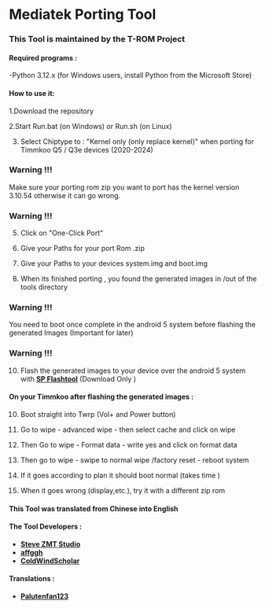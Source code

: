 # Mediatek Porting Tool 

### This Tool is maintained by the T-ROM Project

#### Required programs :

-Python 3.12.x (for Windows users, install Python from the Microsoft Store)

#### How to use it:

1.Download the repository

2.Start Run.bat (on Windows) or Run.sh (on Linux)

3. Select Chiptype to : "Kernel only (only replace kernel)" when porting for Timmkoo Q5 / Q3e devices (2020-2024)

### Warning !!!
Make sure your porting rom zip you want to port has the kernel version 3.10.54 otherwise it can go wrong.
### Warning !!!

5. Click on "One-Click Port"

6. Give your Paths for your port Rom .zip

7. Give your Paths to your devices system.img and boot.img

8. When its finished porting , you found the generated images in /out of the tools directory

### Warning !!!
You need to boot once complete in the android 5 system before flashing the generated Images (Important for later)
### Warning !!!

10. Flash the generated images to your device over the android 5 system with **[SP Flashtool](https://spflashtools.com/windows/sp-flash-tool-v5-1924)** (Download Only )

#### On your Timmkoo after flashing the generated images :
 
10. Boot straight into Twrp (Vol+ and Power button)

11. Go to wipe - advanced wipe - then select cache and click on wipe

12. Then Go to wipe - Format data - write yes and click on format data

13. Then go to wipe - swipe to  normal wipe /factory reset - reboot system

14. If it goes according to plan it should boot normal (takes time )

15. When it goes wrong (display,etc.), try it with a different zip rom

#### This Tool was translated from Chinese into English 

#### The Tool Developers :
- **[Steve ZMT Studio](https://github.com/SteveZMTstudios)**
- **[affggh](https://github.com/affggh)**
- **[ColdWindScholar](https://github.com/ColdWindScholar)**
#### Translations :
- **[Palutenfan123](https://github.com/timmkoo)**
